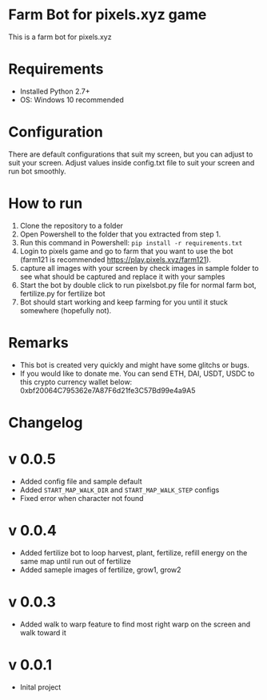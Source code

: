 # Farm Bot for pixels.xyz game
This is a farm bot for pixels.xyz

# Requirements
- Installed Python 2.7+
- OS: Windows 10 recommended

# Configuration
There are default configurations that suit my screen, but you can adjust to suit your screen.
Adjust values inside config.txt file to suit your screen and run bot smoothly.

# How to run
1. Clone the repository to a folder
2. Open Powershell to the folder that you extracted from step 1.
3. Run this command in Powershell: `pip install -r requirements.txt`
4. Login to pixels game and go to farm that you want to use the bot (farm121 is recommended https://play.pixels.xyz/farm121).
5. capture all images with your screen by check images in sample folder to see what should be captured and replace it with your samples
6. Start the bot by double click to run pixelsbot.py file for normal farm bot,
   fertilize.py for fertilize bot
7. Bot should start working and keep farming for you until it stuck somewhere (hopefully not).

# Remarks
- This bot is created very quickly and might have some glitchs or bugs.
- If you would like to donate me. You can send ETH, DAI, USDT, USDC to this crypto currency wallet below:
  0xbf20064C795362e7A87F6d21fe3C57Bd99e4a9A5

# Changelog
# v 0.0.5
+ Added config file and sample default
+ Added `START_MAP_WALK_DIR` and `START_MAP_WALK_STEP` configs
+ Fixed error when character not found

# v 0.0.4
+ Added fertilize bot to loop harvest, plant, fertilize, refill energy on the same map until run out of fertilize
+ Added sameple images of fertilize, grow1, grow2

# v 0.0.3
+ Added walk to warp feature to find most right warp on the screen and walk toward it

# v 0.0.1
+ Inital project

